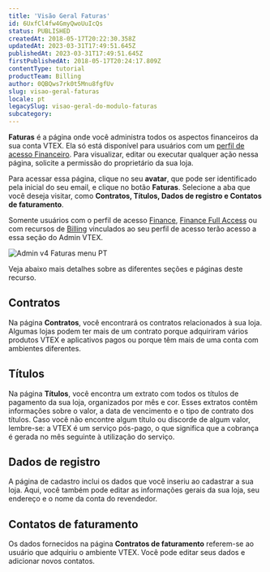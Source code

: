 ```yaml
---
title: 'Visão Geral Faturas'
id: 6UxfCl4fw4GmyQwoUuIcQs
status: PUBLISHED
createdAt: 2018-05-17T20:22:30.358Z
updatedAt: 2023-03-31T17:49:51.645Z
publishedAt: 2023-03-31T17:49:51.645Z
firstPublishedAt: 2018-05-17T20:24:17.809Z
contentType: tutorial
productTeam: Billing
author: 0QBQws7rk0t5Mnu8fgfUv
slug: visao-geral-faturas
locale: pt
legacySlug: visao-geral-do-modulo-faturas
subcategory: 
---
```


**Faturas** é a página onde você administra todos os aspectos financeiros da sua conta VTEX. Ela só está disponível para usuários com um [perfil de acesso Financeiro](https://help.vtex.com/pt/tutorial/perfis-de-acesso--7HKK5Uau2H6wxE1rH5oRbc). Para visualizar, editar ou executar qualquer ação nessa página, solicite a permissão do proprietário da sua loja.

Para acessar essa página, clique no seu **avatar**, que pode ser identificado pela inicial do seu email, e clique no botão **Faturas**. Selecione a aba que você deseja visitar, como **Contratos, Títulos, Dados de registro e Contatos de faturamento**.

<div class="alert alert-info">
Somente usuários com o perfil de acesso <a href="https://help.vtex.com/pt/tutorial/predefined-roles--jGDurZKJHvHJS13LnO7Dy#finance">Finance</a>, <a href="https://help.vtex.com/pt/tutorial/predefined-roles--jGDurZKJHvHJS13LnO7Dy#finance-full-access">Finance Full Access</a> ou com recursos de <a href="https://help.vtex.com/pt/tutorial/recursos-do-license-manager-billing--13qKy6rwf9chc8ta90rDcy">Billing</a> vinculados ao seu perfil de acesso terão acesso a essa seção do Admin VTEX.
            </div>

![Admin v4 Faturas menu PT](//images.ctfassets.net/alneenqid6w5/6EzhdPvM8Foexk2GJUZ3KA/3102e348f966683a32c36512bdf2ba16/Admin_v4_Faturas_menu_PT.jpg)

Veja abaixo mais detalhes sobre as diferentes seções e páginas deste recurso.

## Contratos
Na página __Contratos__, você encontrará os contratos relacionados à sua loja. Algumas lojas podem ter mais de um contrato porque adquiriram vários produtos VTEX e aplicativos pagos ou porque têm mais de uma conta com ambientes diferentes.

## Títulos
Na página __Títulos__, você encontra um extrato com todos os títulos de pagamento da sua loja, organizados por mês e cor. Esses extratos contêm informações sobre o valor, a data de vencimento e o tipo de contrato dos títulos. Caso você não encontre algum título ou discorde de algum valor, lembre-se: a VTEX é um serviço pós-pago, o que significa que a cobrança é gerada no mês seguinte à utilização do serviço.

## Dados de registro
A página de cadastro inclui os dados que você inseriu ao cadastrar a sua loja. Aqui, você também pode editar as informações gerais da sua loja, seu endereço e o nome da conta do revendedor.

## Contatos de faturamento
Os dados fornecidos na página __Contratos de faturamento__ referem-se ao usuário que adquiriu o ambiente VTEX. Você pode editar seus dados e adicionar novos contatos.

